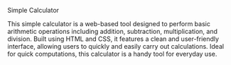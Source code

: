 Simple Calculator

This simple calculator is a web-based tool designed to perform basic arithmetic operations including addition, subtraction, multiplication, and division. 
Built using HTML and CSS, it features a clean and user-friendly interface, allowing users to quickly and easily carry out calculations. 
Ideal for quick computations, this calculator is a handy tool for everyday use.
